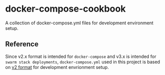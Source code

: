 # docker-compose-cookbook

A collection of docker-compose.yml files for development environment setup.

## Reference

Since v2.x format is intended for `docker-compose` and v3.x is intended for `swarm stack deployments`, `docker-compose.yml` used in this project is based on [v2 format](https://docs.docker.com/compose/compose-file/compose-file-v2/) for development envrionment setup.
